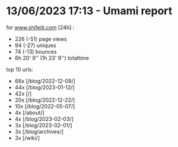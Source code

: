 # 13/06/2023 17:13 - Umami report
for www.shifeiti.com [24h] :

 - 226 (-51) page views
 - 94 (-27) uniques
 - 74 (-13) bounces
 - 6h 20' 9'' (1h 23' 9'') totaltime


top 10 urls:
 - 66x [/blog/2022-12-09/]
 - 44x [/blog/2023-01-12/]
 - 42x [/]
 - 20x [/blog/2022-12-22/]
 - 10x [/blog/2022-05-07/]
 - 4x [/about/]
 - 4x [/blog/2023-02-03/]
 - 3x [/blog/2023-02-01/]
 - 3x [/blog/archives/]
 - 3x [/wiki/]


